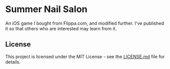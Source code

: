 # Summer Nail Salon
An iOS game I bought from Flippa.com, and modified further. I've published it so that others who are interested may learn from it.

## License

This project is licensed under the MIT License - see the [LICENSE.md](LICENSE.md) file for details.
